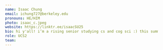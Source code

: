 ```yaml
---
name: Isaac Chung
email: ichung727@berkeley.edu
pronouns: HE/HIM
photo: isaac_c.jpeg
website: https://linktr.ee/isaacSU25
bio: hi y'all! i’m a rising senior studying cs and cog sci :) this summer, i want to dance, work hard, cook more, and hang out with friends A LOT‼️‼️ let me know if you have any song or book recs! welcome to data 8 :P
role: UCS2
team: 
---
```

